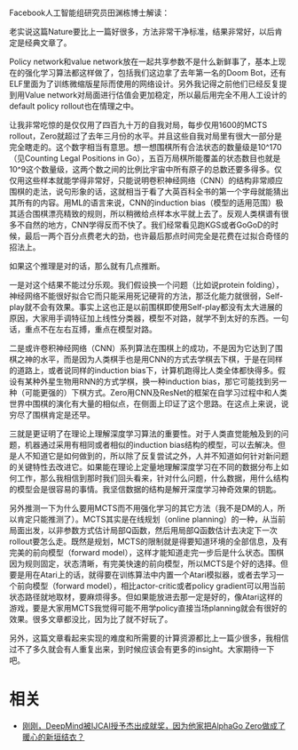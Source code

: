 
#

Facebook人工智能组研究员田渊栋博士解读：









老实说这篇Nature要比上一篇好很多，方法非常干净标准，结果非常好，以后肯定是经典文章了。



Policy network和value network放在一起共享参数不是什么新鲜事了，基本上现在的强化学习算法都这样做了，包括我们这边拿了去年第一名的Doom Bot，还有ELF里面为了训练微缩版星际而使用的网络设计。另外我记得之前他们已经反复提到用Value network对局面进行估值会更加稳定，所以最后用完全不用人工设计的default policy rollout也在情理之中。



让我非常吃惊的是仅仅用了四百九十万的自我对局，每步仅用1600的MCTS rollout，Zero就超过了去年三月份的水平。并且这些自我对局里有很大一部分是完全瞎走的。这个数字相当有意思。想一想围棋所有合法状态的数量级是10^170（见Counting Legal Positions in Go），五百万局棋所能覆盖的状态数目也就是10^9这个数量级，这两个数之间的比例比宇宙中所有原子的总数还要多得多。仅仅用这些样本就能学得非常好，只能说明卷积神经网络（CNN）的结构非常顺应围棋的走法，说句形象的话，这就相当于看了大英百科全书的第一个字母就能猜出其所有的内容。用ML的语言来说，CNN的induction bias（模型的适用范围）极其适合围棋漂亮精致的规则，所以稍微给点样本水平就上去了。反观人类棋谱有很多不自然的地方，CNN学得反而不快了。我们经常看见跑KGS或者GoGoD的时候，最后一两个百分点费老大的劲，也许最后那点时间完全是花费在过拟合奇怪的招法上。



如果这个推理是对的话，那么就有几点推断。



一是对这个结果不能过分乐观。我们假设换一个问题（比如说protein folding），神经网络不能很好拟合它而只能采用死记硬背的方法，那泛化能力就很弱，Self-play就不会有效果。事实上这也正是以前围棋即使用Self-play都没有太大进展的原因，大家用手调特征加上线性分类器，模型不对路，就学不到太好的东西。一句话，重点不在左右互搏，重点在模型对路。



二是或许卷积神经网络（CNN）系列算法在围棋上的成功，不是因为它达到了围棋之神的水平，而是因为人类棋手也是用CNN的方式去学棋去下棋，于是在同样的道路上，或者说同样的induction bias下，计算机跑得比人类全体都快得多。假设有某种外星生物用RNN的方式学棋，换一种induction bias，那它可能找到另一种（可能更强的）下棋方式。Zero用CNN及ResNet的框架在自学习过程中和人类世界中围棋的演化有大量的相似点，在侧面上印证了这个思路。在这点上来说，说穷尽了围棋肯定是还早。



三就是更证明了在理论上理解深度学习算法的重要性。对于人类直觉能触及到的问题，机器通过采用有相同或者相似的induction bias结构的模型，可以去解决。但是人不知道它是如何做到的，所以除了反复尝试之外，人并不知道如何针对新问题的关键特性去改进它。如果能在理论上定量地理解深度学习在不同的数据分布上如何工作，那么我相信到那时我们回头看来，针对什么问题，什么数据，用什么结构的模型会是很容易的事情。我坚信数据的结构是解开深度学习神奇效果的钥匙。



另外推测一下为什么要用MCTS而不用强化学习的其它方法（我不是DM的人，所以肯定只能推测了）。MCTS其实是在线规划（online planning）的一种，从当前局面出发，以非参数方式估计局部Q函数，然后用局部Q函数估计去决定下一次rollout要怎么走。既然是规划，MCTS的限制就是得要知道环境的全部信息，及有完美的前向模型（forward model），这样才能知道走完一步后是什么状态。围棋因为规则固定，状态清晰，有完美快速的前向模型，所以MCTS是个好的选择。但要是用在Atari上的话，就得要在训练算法中内置一个Atari模拟器，或者去学习一个前向模型（forward model），相比actor-critic或者policy gradient可以用当前状态路径就地取材，要麻烦得多。但如果能放进去那一定是好的，像Atari这样的游戏，要是大家用MCTS我觉得可能不用学policy直接当场planning就会有很好的效果。很多文章都没比，因为比了就不好玩了。



另外，这篇文章看起来实现的难度和所需要的计算资源都比上一篇少很多，我相信过不了多久就会有人重复出来，到时候应该会有更多的insight。大家期待一下吧。


# 相关

- [刚刚，DeepMind被IJCAI授予杰出成就奖，因为他家把AlphaGo Zero做成了暖心的新垣结衣？](https://mp.weixin.qq.com/s?__biz=MzI0ODcxODk5OA==&mid=2247489969&idx=1&sn=d5ac1c5d8184b0107dc1aff8afefdb5c&chksm=e99d2a48deeaa35eed0817144f9068964d33fea3eb7e064f28fd75239158d2c9663cf25e49d8&mpshare=1&scene=1&srcid=10197mZ5Kp2eGSLo9ugeTefU#rd)
